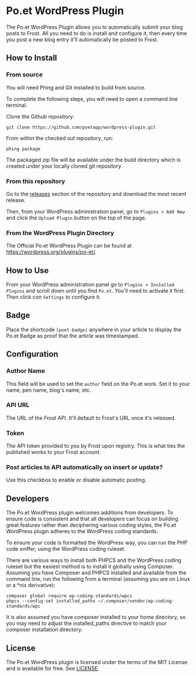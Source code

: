 # Po.et WordPress Plugin
The Po.et WordPress Plugin allows you to automatically submit your blog posts to Frost. All you need to do is install and configure it, then every time you post a new blog entry it'll automatically be posted to Frost.

## How to Install

### From source

You will need Phing and Git installed to build from source.

To complete the following steps, you will need to open a command line terminal.

Clone the Github repository:  

`git clone https://github.com/poetapp/wordpress-plugin.git`

From within the checked out repository, run:  

`phing package`

The packaged zip file will be available under the build directory which is created under your locally cloned git repository.

### From this repository
Go to the [releases](https://github.com/poetapp/wordpress-plugin/releases) section of the repository and download the most recent release.

Then, from your WordPress administration panel, go to `Plugins > Add New` and click the `Upload Plugin` button on the top of the page.

### From the WordPress Plugin Directory
The Official Po.et WordPress Plugin can be found at https://wordpress.org/plugins/po-et/.

## How to Use
From your WordPress administration panel go to `Plugins > Installed Plugins` and scroll down until you find `Po.et`. You'll need to activate it first. Then click con `Settings` to configure it.

## Badge
Place the shortcode `[poet-badge]` anywhere in your article to display the Po.et Badge as proof that the article was timestamped.

## Configuration

### Author Name
This field will be used to set the `author` field on the Po.et work. Set it to your name, pen name, blog's name, etc.

### API URL
The URL of the Frost API. It'll default to Frost's URL once it's released.

### Token
The API token provided to you by Frost upon registry. This is what ties the published works to your Frost account.

### Post articles to API automatically on insert or update?	
Use this checkbox to enable or disable automatic posting.

## Developers

The Po.et WordPress plugin welcomes additions from developers. To ensure code is consistent and that all developers can focus on building great features rather than deciphering various coding styles, the Po.et WordPress plugin adheres to the WordPress coding standards.

To ensure your code is formatted the WordPress way, you can run the PHP code sniffer, using the WordPress coding ruleset.

There are various ways to install both PHPCS and the WordPress coding ruleset but the easiest method is to install it globally using Composer. Assuming you have Composer and PHPCS installed and available from the command line, run the following from a terminal (assuming you are on Linux or a *nix derivative):

```
composer global require wp-coding-standards/wpcs
phpcs --config-set installed_paths ~/.composer/vendor/wp-coding-standards/wpc
```

It is also assumed you have composer installed to your home directory, so you may need to adjust the installed_paths directive to match your composer installation directory.

## License

The Po.et WordPress plugin is licensed under the terms of the MIT License and is available for free. See [LICENSE](LICENSE).

